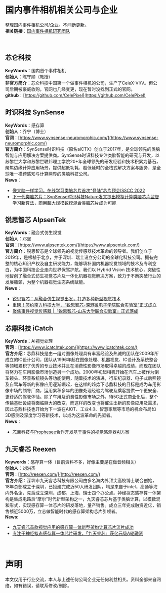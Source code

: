 # 国内事件相机相关公司与企业
整理国内事件相机公司/企业。不间断更新。  
**相关链接**：[国内事件相机研究团队](https://github.com/LarryDong/EventCameraGroupsCN)  

<br>

## 芯仑科技
**KeyWords**：国内首个事件相机  
**创始人**：陈守顺（教授）  
**非官方简介**：芯仑科技中国第一个做事件相机的公司，生产了CeleX-VI/V。但公司后期被豪威收购，官网也几经变更，现在暂时没找到正式的官网。  
**github**：[https://github.com/CelePixel](https://github.com/CelePixel)  


## 时识科技 SynSense
**KeyWords**：感存算  
**创始人**：乔宁（博士）  
**官网**：[https://www.synsense-neuromorphic.com/](https://www.synsense-neuromorphic.com/)  
**官方简介**：SynSense时识科技（原名aiCTX）创立于2017年，是全球领先的类脑智能与应用解决方案提供商。SynSense时识科技专注类脑智能的研究与开发，以苏黎世大学和苏黎世联邦理工学院20+年全球领先的研发经验和技术积累为基石，聚焦边缘计算应用场景，提供超低功耗、超低延时的全栈式解决方案与服务，是全球唯一横跨感知与计算两界的类脑科技公司。  
**News**：
- [像大脑一样学习，在线学习类脑芯片首次“登陆”芯片顶会ISSCC 2022](https://www.synsense-neuromorphic.com/synsense-and-prophesee-partner-to-combine-neuromorphic-engineering-expertise-for-developing-one-chip-event-based-smart-sensing-solution-for-ultra-low-power-edge-ai/?lang=zh-hans)  
- [下一代类脑芯片：SynSense时识科技Nature发文提出模拟计算类脑芯片监督学习新算法，商用超大规模数模混合类脑芯片成为可能](https://www.synsense-neuromorphic.com/synsenses-smart-vision-sensor-speck-recognized-by-world-artificial-intelligence-conference-2019/?lang=zh-hans)  

## 锐思智芯 AlpsenTek
**KeyWords**：融合式仿生视觉  
**创始人**：邓坚  
**官网**：[https://www.alpsentek.com/](https://www.alpsentek.com/)  
**官方简介**：锐思智芯是全球领先的视觉传感器技术革命的领导者。我们创立于2019年，是根植于北京，并于深圳、瑞士设立分公司的全球化科技公司。拥有完整的核心知识产权及自主研发能力，能够填补国内机器视觉领域的技术及专利空白，为中国科技企业走向世界保驾护航。我们以 Hybrid Vision 技术核心，突破性地智创了融合式仿生视觉芯片及一体化机器视觉解决方案，致力于不断突破行业的发展瓶颈，为整个机器视觉生态系统赋能。  
**News**：
- [锐思智芯：从融合仿生视觉出发，打造多种新型视觉技术](https://mp.weixin.qq.com/s/dNl_d_LCgrFumhstgyIhkw)
- [重磅！签约南方科技大学，“锐思智芯-深港微电子学院联合实验室”正式成立 ](https://mp.weixin.qq.com/s/pA3zYCMqXCCmucWzhgiJcQ)
- [聚焦事件视觉传感器 |「锐思智芯-山东大学联合实验室」正式落成](https://mp.weixin.qq.com/s?__biz=MzkzNzI2OTg2Nw==&mid=2247483855&idx=1&sn=62992f3e0fa14b7d7a49518aa44b25b1&chksm=c2934ecbf5e4c7dde6e408f10545e0d67f6839e1221709ce2cfcd8de8b991b41121288f37e4a&scene=21#wechat_redirect)


## 芯鼎科技 iCatch
**KeyWords**：AI视觉处理  
**官网**：[https://www.icatchtek.com/](https://www.icatchtek.com/)  
**官方介绍**：芯鼎科技是由一组对图像处理具有丰富经验及热诚的团队在2009年所成立的IC设计公司，团队从1996年起在图像处理、机器视觉、IC设计及系统整合等领域累积了优秀的专业技术并且在消费性影像市场取得卓越的成绩，而现在团队将努力在车用影像市场创造另一个成功。2000年初起相机开始在汽车上被作为倒车镜头、环景系统镜头等功能使用，随着技术的演进，行车纪录器、电子式后照镜及自驾车等新的影像应用逐渐崛起，在这样的趋势下芯鼎科技的目标是成为车用影像市场的领导厂商，运用累积多年的图像处理经验为驾驶及乘客提供一个更安全、更舒适的驾驶体验。除了车用及消费性影像市场之外，待5G正式商业化后，整个传输基础设施将面临巨大的改变，而这样的改变也将催生出新的影像应用及需求，因此芯鼎科技也开始为下一波在AIOT、工业4.0、智慧家居等市场的机会布局如3D感测及深度学习等新技术，以成为这波革命的先驱者。  
**News**：
- [芯鼎科技与Prophesee合作开发基于事件的视觉感测器AI方案](https://www.icatchtek.com/NewsContent/01d98deb5403498f897da0957c5a604a)


## 九天睿芯 Reexen
**Keywords**：感存算一体（目前资料不多，好像主要是在做音频相关）  
**创始人**：刘洪杰  
**官网**：[http://reexen.com/](http://reexen.com/)  
**官方介绍**：深圳市九天睿芯科技有限公司由多名海内外顶尖高校博士联合创始，18年总部成立于深圳，已搭建完成近50人研发团队，均是来自于intel，高通等海内外名企，先后成立深圳，成都，上海，瑞士四个办公点。神经拟态感存算一体架构是集成电路后“摩尔”时代新型架构之一，九天睿芯芯片基于类脑计算，以模数混和形式，实现感存算一体芯片的研发落地，量产销售。成立三年完成融资近亿，销售额近5000万，立志做智能时代的感存算架构芯片引领者。  
**News**:
- [九天睿芯首款视觉应用的感存算一体新型架构计算芯片流片成功](http://www.reexen.com/index.php/2021/12/17/http-reexen-com-wp-admin-post-phppost280actionedit/)
- [专注于神经拟态感存算一体芯片研发，「九天睿芯」获亿元级A轮融资](http://www.reexen.com/index.php/2021/12/17/http-reexen-com-wp-admin-post-phppost273actionedit/)

<br>

# 声明
本文仅用于行业交流，本人与上述任何公司企业无任何利益相关。资料全部来自网络，如有错误，请联系修改/删除。
